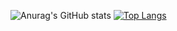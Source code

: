 ![Anurag's GitHub stats](https://github-readme-stats.vercel.app/api?username=anacc22&show_icons=true&theme=swift)
[![Top Langs](https://github-readme-stats.vercel.app/api/top-langs/?username=anacc22)](https://github.com/anuraghazra/github-readme-stats)
